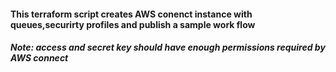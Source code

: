 #### This terraform script creates AWS conenct instance with queues,securirty profiles and publish a sample work flow

##### Note: access and secret key should have enough permissions required by AWS connect
